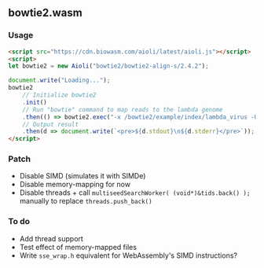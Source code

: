 ## bowtie2.wasm

### Usage

```html
<script src="https://cdn.biowasm.com/aioli/latest/aioli.js"></script>
<script>
let bowtie2 = new Aioli("bowtie2/bowtie2-align-s/2.4.2");

document.write("Loading...");
bowtie2
    // Initialize bowtie2
    .init()
    // Run "bowtie" command to map reads to the lambda genome
    .then(() => bowtie2.exec("-x /bowtie2/example/index/lambda_virus -U /bowtie2/example/reads/reads_1.fq"))
    // Output result
    .then(d => document.write(`<pre>${d.stdout}\n${d.stderr}</pre>`));
</script>
```


### Patch
- Disable SIMD (simulates it with SIMDe)
- Disable memory-mapping for now
- Disable threads + call `multiseedSearchWorker( (void*)&tids.back() );` manually to replace `threads.push_back()`

### To do
- Add thread support
- Test effect of memory-mapped files
- Write `sse_wrap.h` equivalent for WebAssembly's SIMD instructions?
